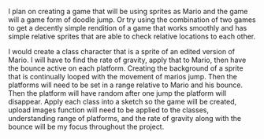 I plan on creating a game that will be using sprites as Mario and the game will a game form of doodle jump. Or try using the combination of two games to get a decently simple rendition of a game that works smoothly and has simple relative sprites that are able to check relative locations to each other.

I would create a class character that is a sprite of an edited version of Mario. I will have to find the rate of gravity, apply that to Mario, then have the bounce active on each platform.
Creating the background of a sprite that is continually looped with the movement of marios jump. 
Then the platforms will need to be set in a range relative to Mario and his bounce. Then the platform will have random after one jump the platform will disappear. 
Apply each class into a sketch so the game will be created, upload images function will need to be applied to the classes, understanding range of platforms, and the rate of gravity along with the bounce will be my focus throughout the project.
